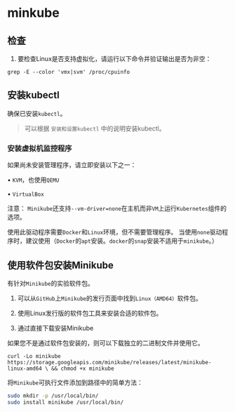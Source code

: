 # minkube

##  检查

1. 要检查Linux是否支持虚拟化，请运行以下命令并验证输出是否为非空：

`grep -E --color 'vmx|svm' /proc/cpuinfo`


## 安装kubectl

确保已安装`kubectl`。
> 可以根据 `安装和设置kubectl` 中的说明安装kubectl。

### 安装虚拟机监控程序

如果尚未安装管理程序，请立即安装以下之一：

• `KVM`，也使用`QEMU`

• `VirtualBox`

注意： `Minikube`还支持`--vm-driver=none`在主机而非`VM`上运行`Kubernetes`组件的选项。

使用此驱动程序需要`Docker`和`Linux`环境，但不需要管理程序。
当使用`none`驱动程序时，建议使用（`Docker`的`apt`安装。`docker`的`snap`安装不适用于`minikube`。）

## 使用软件包安装Minikube

有针对`Minikube`的实验软件包。

1. 可以从`GitHub`上`Minikube`的发行页面中找到`Linux（AMD64）`软件包。

2. 使用Linux发行版的软件包工具来安装合适的软件包。

3. 通过直接下载安装Minikube

如果您不是通过软件包安装的，则可以下载独立的二进制文件并使用它。

`curl -Lo minikube https://storage.googleapis.com/minikube/releases/latest/minikube-linux-amd64 \ && chmod +x minikube`

将`Minikube`可执行文件添加到路径中的简单方法：

```sh
sudo mkdir -p /usr/local/bin/
sudo install minikube /usr/local/bin/
```